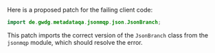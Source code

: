 Here is a proposed patch for the failing client code:

```java
import de.gwdg.metadataqa.jsonmqp.json.JsonBranch;
```

This patch imports the correct version of the `JsonBranch` class from the `jsonmqp` module, which should resolve the error.